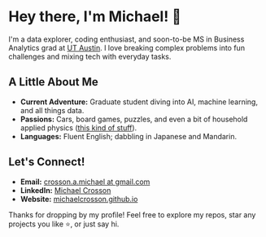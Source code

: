 # Hey there, I'm Michael! 👋

I'm a data explorer, coding enthusiast, and soon-to-be MS in Business Analytics grad at [UT Austin](https://utexas.edu). I love breaking complex problems into fun challenges and mixing tech with everyday tasks.

## A Little About Me
- **Current Adventure:** Graduate student diving into AI, machine learning, and all things data.
- **Passions:** Cars, board games, puzzles, and even a bit of household applied physics ([this kind of stuff](https://www.cracked.com/article_42696_5-childrens-toys-that-were-invented-by-government-scientists.html)).
- **Languages:** Fluent English; dabbling in Japanese and Mandarin.

## Let's Connect!
- **Email:** [crosson.a.michael at gmail.com](mailto:crosson.a.michael@gmail.com)
- **LinkedIn:** [Michael Crosson](https://linkedin.com/michaelacrosson)
- **Website:** [michaelcrosson.github.io](https://michaelcrosson.github.io)

Thanks for dropping by my profile! Feel free to explore my repos, star any projects you like ⭐, or just say hi.
